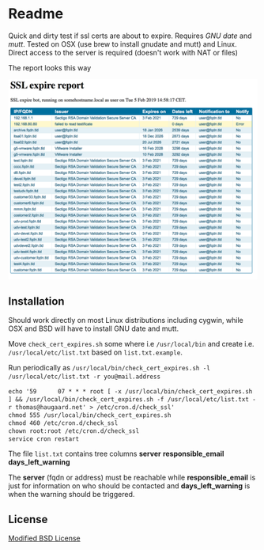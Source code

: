 
# Readme

Quick and dirty test if ssl certs are about to expire. Requires _GNU date_ and _mutt_. Tested on OSX (use brew to install gnudate and mutt) and Linux. Direct access to the server is required (doesn't work with NAT or files)

The report looks this way

![example report](./example-report.png)

## Installation

Should work directly on most Linux distributions including cygwin, while OSX and BSD will have to install GNU date and mutt.

Move `check_cert_expires.sh` some where i.e `/usr/local/bin` and create i.e. `/usr/local/etc/list.txt` based on `list.txt.example`.

Run periodically as `/usr/local/bin/check_cert_expires.sh -l /usr/local/etc/list.txt -r you@mail.address` 

`````
echo '59      07 * * * root [ -x /usr/local/bin/check_cert_expires.sh ] && /usr/local/bin/check_cert_expires.sh -f /usr/local/etc/list.txt -r thomas@haugaard.net' > /etc/cron.d/check_ssl'
chmod 555 /usr/local/bin/check_cert_expires.sh
chmod 460 /etc/cron.d/check_ssl
chown root:root /etc/cron.d/check_ssl
service cron restart
`````

The file `list.txt` contains tree columns __server__ __responsible_email__  __days_left_warning__

The __server__ (fqdn or address) must be reachable while __responsible_email__ is just for information on who should be contacted and __days_left_warning__ is when the warning should be triggered.

## License

[Modified BSD License](./LICENSE)
